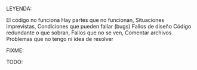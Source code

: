 LEYENDA:
<!-- ! Problemas Urgentes       --> El código no funciona
<!-- ^ Problemas Principales    --> Hay partes que no funcionan, Situaciones imprevistas, Condiciones que pueden fallar (bugs)
<!-- * Problemas Secundarios    --> Fallos de diseño
<!-- ? Problemas Menores        --> Código redundante o que sobran, Fallos que no se ven, Comentar archivos

<!-- & Problemas raros          --> Problemas que no tengo ni idea de resolver


FIXME:
<!-- ^ La barra de busqueda 1º solo busca paginas que esten en el app.routes.ts y 2º solo busca valores exactos (ej poke Si funciona pero pok devuelve 404) -->
<!-- * En la pokeapi habría que cambiar la mayúscula inicial del nombre del pokemon, que la id siempre tenga 4 digitos, que el tipo este en español -->
<!-- * En el crud cuando se actualiza un tweet da error (Solucionado de manera cutre)-->
<!-- ? En la pokeapi si se introducen numeros negativos o decimales da error en la consola (No visible para el usuario) -->
<!-- ? En la pokeapi y en la climaapi cuando llegas por primera vez sale un error en consola (No visible para el usuario) -->

<!-- & En la pokeapi cuando has cargado muchos pokemon empieza a ir ralentizado (A lo mejor hay una opción para borrar de cache los pokemon que ya has visto) -->

TODO:

<!-- TODO Componentes anteriores traducidos a angular EJ. -->


<!-- TODO Comentar todo el código bien -->
<!-- TODO Depurar y revisar -->

<!-- TODO Desplegar -->